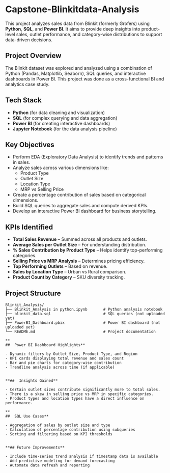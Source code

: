 # Capstone-Blinkitdata-Analysis

This project analyzes sales data from Blinkit (formerly Grofers) using **Python**, **SQL**, and **Power BI**. It aims to provide deep insights into product-level sales, outlet performance, and category-wise distributions to support data-driven decisions.



##  Project Overview

The Blinkit dataset was explored and analyzed using a combination of Python (Pandas, Matplotlib, Seaborn), SQL queries, and interactive dashboards in Power BI. This project was done as a cross-functional BI and analytics case study.


## Tech Stack

- **Python** (for data cleaning and visualization)
- **SQL** (for complex querying and data aggregation)
- **Power BI** (for creating interactive dashboards)
- **Jupyter Notebook** (for the data analysis pipeline)


## Key Objectives

- Perform EDA (Exploratory Data Analysis) to identify trends and patterns in sales.
- Analyze sales across various dimensions like:
  - Product Type
  - Outlet Size
  - Location Type
  - MRP vs Selling Price
- Create a percentage contribution of sales based on categorical dimensions.
- Build SQL queries to aggregate sales and compute derived KPIs.
- Develop an interactive Power BI dashboard for business storytelling.



##  KPIs Identified

- **Total Sales Revenue** – Summed across all products and outlets.
- **Average Sales per Outlet Size** – For understanding distribution.
- **% Sales Contribution by Product Type** – Helps identify top-performing categories.
- **Selling Price vs MRP Analysis** – Determines pricing efficiency.
- **Top Performing Outlets** – Based on revenue.
- **Sales by Location Type** – Urban vs Rural comparison.
- **Product Count by Category** – SKU diversity tracking.


##  Project Structure

```plaintext
Blinkit_Analysis/
├── Blinkit_Analysis in python.ipynb       # Python analysis notebook
├── blinkit_data.sql                       # SQL queries (not uploaded yet)
├── PowerBI_Dashboard.pbix                 # Power BI dashboard (not uploaded yet)
└── README.md                              # Project documentation

**
##  Power BI Dashboard Highlights**

- Dynamic filters by Outlet Size, Product Type, and Region
- KPI cards displaying total revenue and sales count
- Bar and pie charts for category-wise contribution
- Trendline analysis across time (if applicable)


**##  Insights Gained**

- Certain outlet sizes contribute significantly more to total sales.
- There is a skew in selling price vs MRP in specific categories.
- Product types and location types have a direct influence on performance.

**
##  SQL Use Cases**

- Aggregation of sales by outlet size and type
- Calculation of percentage contribution using subqueries
- Sorting and filtering based on KPI thresholds


**## Future Improvements**

- Include time-series trend analysis if timestamp data is available
- Add predictive modeling for demand forecasting
- Automate data refresh and reporting

